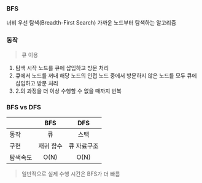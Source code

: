 ### BFS
너비 우선 탐색(Breadth-First Search)
가까운 노드부터 탐색하는 알고리즘

### 동작
> 큐 이용
1. 탐색 시작 노드를 큐에 삽입하고 방문 처리
2. 큐에서 노드를 꺼내 해당 노드의 인접 노드 중에서 방문하지 않은 노드를 모두 큐에 삽입하고 방문 처리
3. 2.의 과정을 더 이상 수행할 수 없을 때까지 반복

### BFS vs DFS
||BFS|DFS|
|:--|:--:|:--:|
|동작|큐|스택|
|구현|재귀 함수|큐 자료구조|
|탐색속도|O(N)|O(N)|
> 일반적으로 실제 수행 시간은 BFS가 더 빠름
